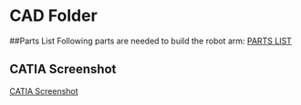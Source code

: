 # CAD Folder

##Parts List
Following parts are needed to build the robot arm:
[PARTS LIST](https://github.com/MonsisGit/MyRobot/blob/master/doc/images/parts_list.png")

## CATIA Screenshot
[CATIA Screenshot](https://github.com/MonsisGit/MyRobot/blob/master/doc/images/robot_arm_isometric.png)
